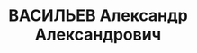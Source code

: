 ---
title: ВАСИЛЬЕВ Александр Александрович
description: "Род. в 1911, кандидат в члены ВКП(б). Командир группы артсектора 34-го\
  \ морпогранотряда Управления погранохраны УНКВД ЛО. \n  Арестован 25.11.1936. Обв.\
  \ по ст. 58 УК РСФСР. Приговор: выездная сессия ВК ВС СССР в г. Ленинград, 01.12.1937\
  \ – ВМН. Расстрелян 01.12.1937"
---